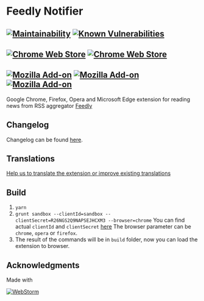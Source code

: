 Feedly Notifier
===============

[![Maintainability](https://api.codeclimate.com/v1/badges/cc043ddadb231bfaa48b/maintainability)](https://codeclimate.com/github/olsh/Feedly-Notifier/maintainability)
[![Known Vulnerabilities](https://snyk.io/test/github/olsh/Feedly-Notifier/badge.svg)](https://snyk.io/test/github/olsh/Feedly-Notifier)
---

[![Chrome Web Store](https://img.shields.io/chrome-web-store/v/egikgfbhipinieabdmcpigejkaomgjgb)](https://chrome.google.com/webstore/detail/feedly-notifier/egikgfbhipinieabdmcpigejkaomgjgb)
[![Chrome Web Store](https://img.shields.io/chrome-web-store/users/egikgfbhipinieabdmcpigejkaomgjgb)](https://chrome.google.com/webstore/detail/feedly-notifier/egikgfbhipinieabdmcpigejkaomgjgb)
---

[![Mozilla Add-on](https://img.shields.io/amo/v/feedly-notifier)](https://addons.mozilla.org/en-US/firefox/addon/feedly-notifier/)
[![Mozilla Add-on](https://img.shields.io/amo/users/feedly-notifier)](https://addons.mozilla.org/en-US/firefox/addon/feedly-notifier/)
[![Mozilla Add-on](https://img.shields.io/amo/rating/feedly-notifier)](https://addons.mozilla.org/en-US/firefox/addon/feedly-notifier/)
---

Google Chrome, Firefox, Opera and Microsoft Edge extension for reading news from RSS aggregator [Feedly](https://feedly.com/)

## Changelog

Changelog can be found [here](https://github.com/olsh/Feedly-Notifier/releases).

## Translations

[Help us to translate the extension or improve existing translations](https://poeditor.com/join/project?hash=2fZxqOmDJo)

## Build

1. `yarn`
2. `grunt sandbox --clientId=sandbox --clientSecret=R26NGS2Q9NAPSEJHCXM3 --browser=chrome`
You can find actual `clientId` and `clientSecret` [here](https://groups.google.com/g/feedly-cloud)
The browser parameter can be `chrome`, `opera` or `firefox`.
3. The result of the commands will be in `build` folder, now you can load the extension to browser.

## Acknowledgments

Made with

[![WebStorm](https://github.com/olsh/Feedly-Notifier/raw/master/logos/ws-logo.png)](https://www.jetbrains.com/webstorm/)
